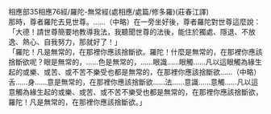 相應部35相應76經/羅陀-無常經(處相應/處篇/修多羅)(莊春江譯)  
那時，尊者羅陀去見世尊。……（中略）在一旁坐好後，尊者羅陀對世尊這麼說：  
「大德！請世尊簡要地教導我法，我聽聞世尊的法後，能住於獨處、隱退、不放逸、熱心、自我努力，那就好了！」  
「羅陀！凡是無常的，在那裡你應該捨斷欲。羅陀！什麼是無常的，在那裡你應該捨斷欲呢？眼是無常的，……色是無常的，……眼識……眼觸……凡以這眼觸為緣生起的或樂、或苦、或不苦不樂受也都是無常的，在那裡你應該捨斷欲……（中略）舌……身……意是無常的，在那裡你應該捨斷欲……法……意識……意觸……凡以這意觸為緣生起的或樂、或苦、或不苦不樂受也都是無常的，在那裡你應該捨斷欲，羅陀！凡是無常的，在那裡你應該捨斷欲。」  
  
  
